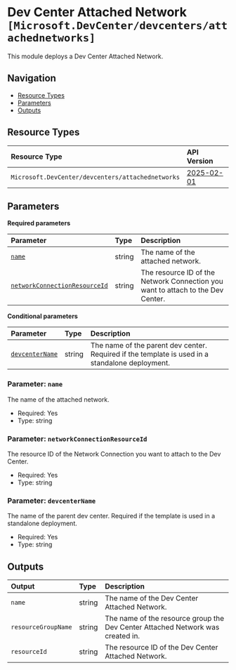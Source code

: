 # Dev Center Attached Network `[Microsoft.DevCenter/devcenters/attachednetworks]`

This module deploys a Dev Center Attached Network.

## Navigation

- [Resource Types](#Resource-Types)
- [Parameters](#Parameters)
- [Outputs](#Outputs)

## Resource Types

| Resource Type | API Version |
| :-- | :-- |
| `Microsoft.DevCenter/devcenters/attachednetworks` | [2025-02-01](https://learn.microsoft.com/en-us/azure/templates/Microsoft.DevCenter/2025-02-01/devcenters/attachednetworks) |

## Parameters

**Required parameters**

| Parameter | Type | Description |
| :-- | :-- | :-- |
| [`name`](#parameter-name) | string | The name of the attached network. |
| [`networkConnectionResourceId`](#parameter-networkconnectionresourceid) | string | The resource ID of the Network Connection you want to attach to the Dev Center. |

**Conditional parameters**

| Parameter | Type | Description |
| :-- | :-- | :-- |
| [`devcenterName`](#parameter-devcentername) | string | The name of the parent dev center. Required if the template is used in a standalone deployment. |

### Parameter: `name`

The name of the attached network.

- Required: Yes
- Type: string

### Parameter: `networkConnectionResourceId`

The resource ID of the Network Connection you want to attach to the Dev Center.

- Required: Yes
- Type: string

### Parameter: `devcenterName`

The name of the parent dev center. Required if the template is used in a standalone deployment.

- Required: Yes
- Type: string

## Outputs

| Output | Type | Description |
| :-- | :-- | :-- |
| `name` | string | The name of the Dev Center Attached Network. |
| `resourceGroupName` | string | The name of the resource group the Dev Center Attached Network was created in. |
| `resourceId` | string | The resource ID of the Dev Center Attached Network. |
